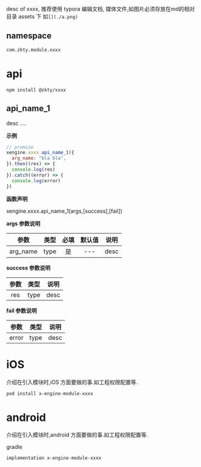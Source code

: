 


desc of xxxx, 推荐使用  typora  编辑文档, 媒体文件,如图片必须存放在md的相对目录 assets 下 如`[](./a.png)`
 
## namespace
```
com.zkty.module.xxxx
```


# api

```
npm install @zkty/xxxx
```

## api_name_1
desc ....

**示例**	

```javascript
// promise
xengine.xxxx.api_name_1({
  arg_name: "bla bla",
}).then((res) => {
  console.log(res)
}).catch((error) => {
  console.log(error)
})
```

**函数声明**
  
xengine.xxxx.api_name_1(args,[success],[fail])
  

**args 参数说明**

|    参数    |  类型  | 必填 | 默认值  |       说明       |
| :--------: | :----: | :--: | :-----: | :--------------: |
|   arg_name    | type |  是  |   ---   |   desc   |

**success 参数说明**

|    参数    |  类型  |       说明       |
| :--------: | :----: |  :--------------: |
|   res    | type |     desc   |

**fail 参数说明**

|    参数    |  类型  |       说明       |
| :--------: | :----: |  :--------------: |
|   error    | type |     desc   |





# iOS
介绍在引入模块时,iOS 方面要做的事.如工程权限配置等.

```
pod install x-engine-module-xxxx
```


# android
介绍在引入模块时,android 方面要做的事.如工程权限配置等.

gradle
```
implementation x-engine-module-xxxx
```


